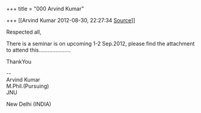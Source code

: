 +++
title = "000 Arvind Kumar"

+++
[[Arvind Kumar	2012-08-30, 22:27:34 [Source](https://groups.google.com/g/bvparishat/c/hWa3uU5P6vc)]]



Respected all,

  

There is a seminar is on upcoming 1-2 Sep.2012, please find the attachment to attend this.....................

  

ThankYou  

  

--  
Arvind Kumar  
M.Phil.(Pursuing)  
JNU  

New Delhi (INDIA)  

  

